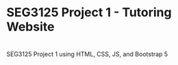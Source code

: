 <h1>SEG3125 Project 1 - Tutoring Website<h1></h1>
<p>SEG3125 Project 1 using HTML, CSS, JS, and Bootstrap 5</p>
  
